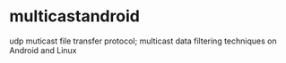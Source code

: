 # multicastandroid
udp muticast file transfer protocol; multicast data filtering techniques on Android and Linux
